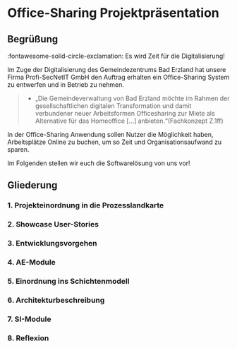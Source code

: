 # Office-Sharing Projektpräsentation
## Begrüßung

:fontawesome-solid-circle-exclamation: Es wird Zeit für die Digitalisierung!

Im Zuge der Digitalisierung des Gemeindezentrums Bad Erzland hat unsere Firma Profi-SecNetIT GmbH den Auftrag erhalten ein Office-Sharing System zu entwerfen und in Betrieb zu nehmen.

> * „Die Gemeindeverwaltung von Bad Erzland möchte im Rahmen der gesellschaftlichen digitalen Transformation und damit verbundener neuer Arbeitsformen Officesharing zur Miete als Alternative für das Homeoffice [...] anbieten.“(Fachkonzept Z.1ff)

In der Office-Sharing Anwendung sollen Nutzer die Möglichkeit haben, Arbeitsplätze Online zu buchen, um so Zeit und Organisationsaufwand zu sparen.

Im Folgenden stellen wir euch die Softwarelösung von uns vor!

## Gliederung

### 1. Projekteinordnung in die Prozesslandkarte
### 2. Showcase User-Stories
### 3. Entwicklungsvorgehen
### 4. AE-Module
### 5. Einordnung ins Schichtenmodell
### 6. Architekturbeschreibung
### 7. SI-Module
### 8. Reflexion


